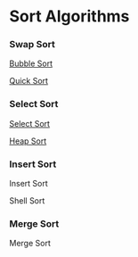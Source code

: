 # Sort Algorithms
### Swap Sort 
[Bubble Sort](algorithms/sort/bubble_sort.go)

[Quick Sort](algorithms/sort/quick_sort.go)

### Select Sort
[Select Sort](algorithms/sort/quick_sort.go)

[Heap Sort](algorithms/sort/heap_sort.go)

### Insert Sort
Insert Sort

Shell Sort

### Merge Sort
Merge Sort
